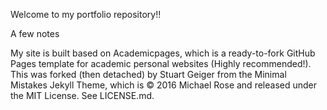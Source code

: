 Welcome to my portfolio repository!!

A few notes

My site is built based on Academicpages, which is a ready-to-fork GitHub Pages template for academic personal websites (Highly recommended!).
This was forked (then detached) by Stuart Geiger from the Minimal Mistakes Jekyll Theme, which is © 2016 Michael Rose and released under the MIT License. See LICENSE.md.
